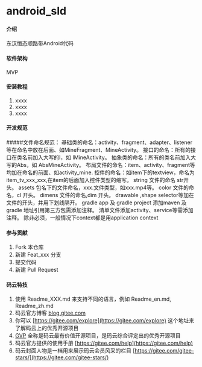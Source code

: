 # android_sld

#### 介绍
东汉恒态顺路带Android代码

#### 软件架构
MVP


#### 安装教程

1.  xxxx
2.  xxxx
3.  xxxx

#### 开发规范

#####文件命名规范：
基础类的命名：activity、fragment、adapter、listener等在命名中放在后面、如MineFragment、MineActivity。
接口的命名：所有的接口在类名前加入大写的I，如 IMineActivity。
抽象类的命名：所有的类名前加入大写的Abs，如 AbsMineActivity。
布局文件的命名：item、activity、fragment等均加在命名的前面、如activity_mine.
控件的命名：如item下的textview，命名为item_tv_xxx_xxx,在item的后面加入控件类型的缩写。
string 文件的命名 str开头。
assets 包名下的文件命名，xxx.文件类型，如xxx.mp4等。
color 文件的命名，cl 开头。
dimens 文件的命名,dim 开头。
drawable ,shape selector等加在文件的开头，并用下划线隔开。
gradle app 及 gradle project 添加maven 及 gradle 地址引用第三方包需添加注释。
清单文件添加activity、service等需添加注释。
除非必须，一般情况下context都是用application context

#### 参与贡献

1.  Fork 本仓库
2.  新建 Feat_xxx 分支
3.  提交代码
4.  新建 Pull Request


#### 码云特技

1.  使用 Readme\_XXX.md 来支持不同的语言，例如 Readme\_en.md, Readme\_zh.md
2.  码云官方博客 [blog.gitee.com](https://blog.gitee.com)
3.  你可以 [https://gitee.com/explore](https://gitee.com/explore) 这个地址来了解码云上的优秀开源项目
4.  [GVP](https://gitee.com/gvp) 全称是码云最有价值开源项目，是码云综合评定出的优秀开源项目
5.  码云官方提供的使用手册 [https://gitee.com/help](https://gitee.com/help)
6.  码云封面人物是一档用来展示码云会员风采的栏目 [https://gitee.com/gitee-stars/](https://gitee.com/gitee-stars/)
